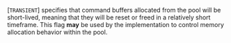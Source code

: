 [`TRANSIENT`] specifies that command
buffers allocated from the pool will be short-lived, meaning that they
will be reset or freed in a relatively short timeframe.
This flag  **may**  be used by the implementation to control memory
allocation behavior within the pool.